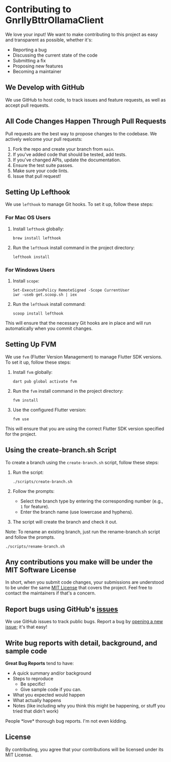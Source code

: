 # Contributing to GnrllyBttrOllamaClient

We love your input! We want to make contributing to this project as easy and transparent as
possible, whether it's:

- Reporting a bug
- Discussing the current state of the code
- Submitting a fix
- Proposing new features
- Becoming a maintainer

## We Develop with GitHub

We use GitHub to host code, to track issues and feature requests, as well as accept pull requests.

## All Code Changes Happen Through Pull Requests

Pull requests are the best way to propose changes to the codebase. We actively welcome your pull
requests:

1. Fork the repo and create your branch from `main`.
2. If you've added code that should be tested, add tests.
3. If you've changed APIs, update the documentation.
4. Ensure the test suite passes.
5. Make sure your code lints.
6. Issue that pull request!

## Setting Up Lefthook

We use `lefthook` to manage Git hooks. To set it up, follow these steps:

### For Mac OS Users

1. Install `lefthook` globally:

    ```shell
    brew install lefthook
    ```

2. Run the `lefthook` install command in the project directory:

    ```shell
    lefthook install
    ```

### For Windows Users

1. Install `scope`:

   ```shell
   Set-ExecutionPolicy RemoteSigned -Scope CurrentUser
   iwr -useb get.scoop.sh | iex
   ```

2. Run the `lefthook` install command:

   ```shell
   scoop install lefthook
   ```

This will ensure that the necessary Git hooks are in place and will run automatically when you
commit changes.

## Setting Up FVM

We use `fvm` (Flutter Version Management) to manage Flutter SDK versions. To set it up, follow these
steps:

1. Install `fvm` globally:

    ```shell
    dart pub global activate fvm
    ```

2. Run the `fvm` install command in the project directory:

    ```shell
    fvm install
    ```

3. Use the configured Flutter version:

    ```shell
    fvm use
    ```

This will ensure that you are using the correct Flutter SDK version specified for the project.

## Using the create-branch.sh Script

To create a branch using the `create-branch.sh` script, follow these steps:

1. Run the script:

    ```shell
    ./scripts/create-branch.sh
    ```

2. Follow the prompts:
    - Select the branch type by entering the corresponding number (e.g., `1` for feature).
    - Enter the branch name (use lowercase and hyphens).

3. The script will create the branch and check it out.

Note: To rename an existing branch, just run the rename-branch.sh script and follow the prompts.

```shell
./scripts/rename-branch.sh
```

## Any contributions you make will be under the MIT Software License

In short, when you submit code changes, your submissions are understood to be under the same
[MIT License](http://choosealicense.com/licenses/mit/) that covers the project. Feel free to contact
the maintainers if that's a concern.

## Report bugs using GitHub's [issues](https://github.com/GenerallyBetter/GnrllyBttrOllamaClient/issues)

We use GitHub issues to track public bugs. Report a bug by
[opening a new issue](https://github.com/GenerallyBetter/GnrllyBttrOllamaClient/issues/new); it's that easy!

## Write bug reports with detail, background, and sample code

**Great Bug Reports** tend to have:

- A quick summary and/or background
- Steps to reproduce
  - Be specific!
  - Give sample code if you can.
- What you expected would happen
- What actually happens
- Notes (like including why you think this might be happening, or stuff you tried that didn't work)

People \*love\* thorough bug reports. I'm not even kidding.

## License

By contributing, you agree that your contributions will be licensed under its MIT License.
